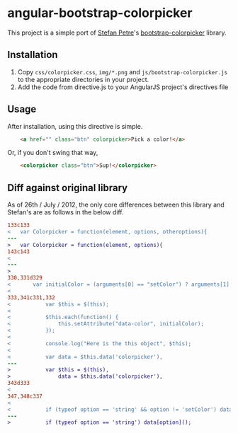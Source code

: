 # angular-bootstrap-colorpicker

This project is a simple port of [Stefan Petre](http://www.eyecon.ro/)'s
[bootstrap-colorpicker](http://www.eyecon.ro/bootstrap-colorpicker/) library.

## Installation

 1. Copy `css/colorpicker.css`, `img/*.png` and `js/bootstrap-colorpicker.js`
    to the appropriate directories in your project.
 2. Add the code from directive.js to your AngularJS project's directives file

## Usage

After installation, using this directive is simple.

```html
    <a href="" class="btn" colorpicker>Pick a color!</a>
```

Or, if you don't swing that way,

```html
    <colorpicker class="btn">Sup!</colorpicker>
```


## Diff against original library

As of 26th / July / 2012, the only core differences between this library and
Stefan's are as follows in the below diff.

```diff
133c133
<   var Colorpicker = function(element, options, otheroptions){
---
>   var Colorpicker = function(element, options){
143c143
< 
---
>       
330,331d329
<       var initialColor = (arguments[0] == "setColor") ? arguments[1] : null;
< 
333,341c331,332
<           var $this = $(this);
< 
<           $this.each(function() {
<               this.setAttribute("data-color", initialColor);
<           });
< 
<           console.log("Here is the this object", $this);
< 
<           var data = $this.data('colorpicker'),
---
>           var $this = $(this),
>               data = $this.data('colorpicker'),
343d333
< 
347,348c337
< 
<           if (typeof option == 'string' && option != 'setColor') data[option]();
---
>           if (typeof option == 'string') data[option]();
```

